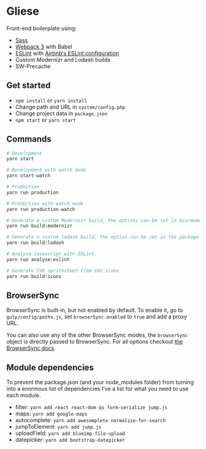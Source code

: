 # Gliese
Front-end boilerplate using:
- [Sass](http://sass-lang.com/)
- [Webpack 3](http://webpack.github.io/) with Babel
- [ESLint](http://eslint.org/) with [Airbnb's ESLint configuration](https://github.com/airbnb/javascript)
- Custom Modernizr and Lodash builds
- SW-Precache

## Get started
- ```npm install``` or ```yarn install```
- Change path and URL in ```system/config.php```
- Change project data in ```package.json```
- ```npm start``` or ```yarn start```

## Commands
```bash
# Development
yarn start

# Development with watch mode
yarn start-watch

# Production
yarn run production

# Production with watch mode
yarn run production-watch

# Generate a custom Modernizr build, the options can be set in bin/modernizr.js
yarn run build:modernizr

# Generate a custom lodash build, the optins can be set in the package.json
yarn run build:lodash

# Analyse Javascript with ESLint
yarn run analyse:eslint

# Generate SVG spritesheet from SVG icons
yarn run build:icons
```

## BrowserSync

BrowserSync is built-in, but not enabled by default. To enable it, go to ```gulp/config/paths.js```, set ```browserSync.enabled``` to ```true``` and add a proxy URL.

You can also use any of the other BrowserSync modes, the ```browserSync``` object is directly passed to BrowserSync. For all options checkout [the BrowserSync docs](https://www.browsersync.io/docs/options).

## Module dependencies

To prevent the package.json (and your node_modules folder) from turning into a
enormous list of dependencies I've a list for what you need to use each module.

- filter: ```yarn add react react-dom qs form-serialize jump.js```
- maps: ```yarn add google-maps```
- autocomplete: ```yarn add awesomplete normalize-for-search```
- jumpToElement: ```yarn add jump.js```
- uploadField: ```yarn add blueimp-file-upload```
- datepicker: ```yarn add bootstrap-datepicker```
